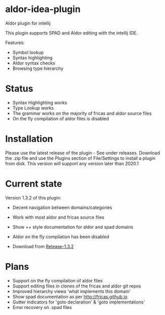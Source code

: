 # aldor-idea-plugin
Aldor plugin for intellij

This plugin supports SPAD and Aldor editing with the intellij IDE.

Features:

- Symbol lookup
- Syntax highlighting
- Aldor syntax checks
- Browsing type hierarchy

# Status

- Syntax Highlighting works
- Type Lookup works 
- The grammar works on the majority of fricas and aldor source files
- On the fly compilation of aldor files is disabled

# Installation

Please use the latest release of the plugin - See under releases.
Download the .zip file and use the Plugins section of File/Settings to install a plugin from disk.
This version will support any version later than 2020.1

# Current state

Version 1.3.2 of this plugin:

- Decent navigation between domains/categories
- Work with most aldor and fricas source files
- Show ++ style documentation for aldor and spad domains
- Aldor on the fly compilation has been disabled

- Download from [Release-1.3.2](https://github.com/pbroadbery/aldor-idea-plugin/releases/tag/release-1.3.2)

# Plans

- Support on the fly compilation of aldor files
- Support editing files in clones of the fricas and aldor git repos
- Improved hierarchy views 'what implements this domain'
- Show spad documentation as per http://fricas.github.io
- Gutter indicators for 'goto declaration' & 'goto implementations'
- Error recovery on .spad files 
